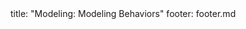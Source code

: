 <frontmatter>
title: "Modeling: Modeling Behaviors"
footer: footer.md
</frontmatter>

<include src="container-inPage-asFlat.md" boilerplate />